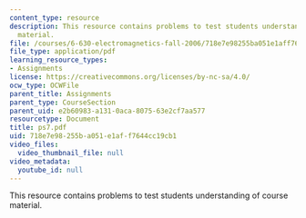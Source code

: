 ```yaml
---
content_type: resource
description: This resource contains problems to test students understanding of course
  material.
file: /courses/6-630-electromagnetics-fall-2006/718e7e98255ba051e1aff7644cc19cb1_ps7.pdf
file_type: application/pdf
learning_resource_types:
- Assignments
license: https://creativecommons.org/licenses/by-nc-sa/4.0/
ocw_type: OCWFile
parent_title: Assignments
parent_type: CourseSection
parent_uid: e2b60983-a131-0aca-8075-63e2cf7aa577
resourcetype: Document
title: ps7.pdf
uid: 718e7e98-255b-a051-e1af-f7644cc19cb1
video_files:
  video_thumbnail_file: null
video_metadata:
  youtube_id: null
---
```

This resource contains problems to test students understanding of course material.